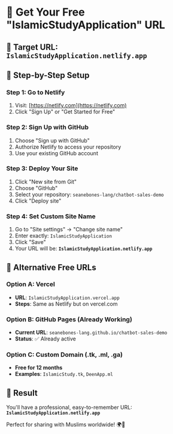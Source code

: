 # 🌟 Get Your Free "IslamicStudyApplication" URL

## 🎯 **Target URL**: `IslamicStudyApplication.netlify.app`

## 🚀 **Step-by-Step Setup**

### **Step 1: Go to Netlify**
1. Visit: [https://netlify.com](https://netlify.com)
2. Click "Sign Up" or "Get Started for Free"

### **Step 2: Sign Up with GitHub**
1. Choose "Sign up with GitHub"
2. Authorize Netlify to access your repository
3. Use your existing GitHub account

### **Step 3: Deploy Your Site**
1. Click "New site from Git"
2. Choose "GitHub"
3. Select your repository: `seanebones-lang/chatbot-sales-demo`
4. Click "Deploy site"

### **Step 4: Set Custom Site Name**
1. Go to "Site settings" → "Change site name"
2. Enter exactly: `IslamicStudyApplication`
3. Click "Save"
4. Your URL will be: **`IslamicStudyApplication.netlify.app`**

## 🌟 **Alternative Free URLs**

### **Option A: Vercel**
- **URL**: `IslamicStudyApplication.vercel.app`
- **Steps**: Same as Netlify but on vercel.com

### **Option B: GitHub Pages (Already Working)**
- **Current URL**: `seanebones-lang.github.io/chatbot-sales-demo`
- **Status**: ✅ Already active

### **Option C: Custom Domain (.tk, .ml, .ga)**
- **Free for 12 months**
- **Examples**: `IslamicStudy.tk`, `DeenApp.ml`

## 🎉 **Result**
You'll have a professional, easy-to-remember URL:
**`IslamicStudyApplication.netlify.app`**

Perfect for sharing with Muslims worldwide! 🌍🕌
